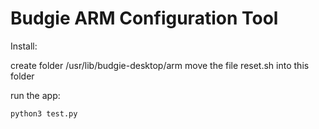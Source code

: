 # Budgie ARM Configuration Tool

Install:

create folder /usr/lib/budgie-desktop/arm
move the file reset.sh into this folder

run the app:

    python3 test.py